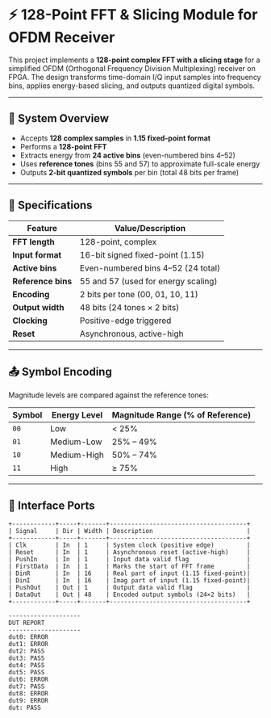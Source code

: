 
# ⚡ 128-Point FFT & Slicing Module for OFDM Receiver  

This project implements a **128-point complex FFT with a slicing stage** for a simplified OFDM (Orthogonal Frequency Division Multiplexing) receiver on FPGA. The design transforms time-domain I/Q input samples into frequency bins, applies energy-based slicing, and outputs quantized digital symbols.  

---

## 📘 System Overview  

- Accepts **128 complex samples** in **1.15 fixed-point format**  
- Performs a **128-point FFT**  
- Extracts energy from **24 active bins** (even-numbered bins 4–52)  
- Uses **reference tones** (bins 55 and 57) to approximate full-scale energy  
- Outputs **2-bit quantized symbols** per bin (total 48 bits per frame)  

---

## 🔧 Specifications  

| Feature            | Value/Description                              |
|---------------------|------------------------------------------------|
| **FFT length**      | 128-point, complex                             |
| **Input format**    | 16-bit signed fixed-point (1.15)               |
| **Active bins**     | Even-numbered bins 4–52 (24 total)             |
| **Reference bins**  | 55 and 57 (used for energy scaling)            |
| **Encoding**        | 2 bits per tone (00, 01, 10, 11)               |
| **Output width**    | 48 bits (24 tones × 2 bits)                    |
| **Clocking**        | Positive-edge triggered                        |
| **Reset**           | Asynchronous, active-high                      |

---

## 📤 Symbol Encoding  

Magnitude levels are compared against the reference tones:  

| Symbol | Energy Level | Magnitude Range (% of Reference) |
|--------|--------------|----------------------------------|
| `00`   | Low          | < 25%                           |
| `01`   | Medium-Low   | 25% – 49%                       |
| `10`   | Medium-High  | 50% – 74%                       |
| `11`   | High         | ≥ 75%                           |

---

## 🔄 Interface Ports  

```text
+------------+-----+-------+--------------------------------------+
| Signal     | Dir | Width | Description                          |
+------------+-----+-------+--------------------------------------+
| Clk        | In  | 1     | System clock (positive edge)         |
| Reset      | In  | 1     | Asynchronous reset (active-high)     |
| PushIn     | In  | 1     | Input data valid flag                |
| FirstData  | In  | 1     | Marks the start of FFT frame         |
| DinR       | In  | 16    | Real part of input (1.15 fixed-point)|
| DinI       | In  | 16    | Imag part of input (1.15 fixed-point)|
| PushOut    | Out | 1     | Output data valid flag               |
| DataOut    | Out | 48    | Encoded output symbols (24×2 bits)   |
+------------+-----+-------+--------------------------------------+

--------------------
DUT REPORT
--------------------
dut0: ERROR
dut1: ERROR
dut2: PASS
dut3: PASS
dut4: PASS
dut5: PASS
dut6: ERROR
dut7: PASS
dut8: ERROR
dut9: ERROR
dut: PASS
